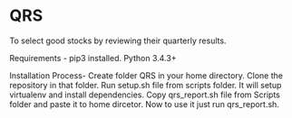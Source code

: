# QRS
To select good stocks by reviewing their quarterly results.

Requirements - pip3 installed. Python 3.4.3+

Installation Process- Create folder QRS in your home directory. Clone the repository in that folder. Run setup.sh file from scripts folder. It will setup virtualenv and install dependencies. Copy qrs_report.sh file from Scripts folder and paste it to home dircetor. Now to use it just run qrs_report.sh.

